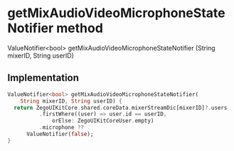 


# getMixAudioVideoMicrophoneStateNotifier method








ValueNotifier&lt;bool> getMixAudioVideoMicrophoneStateNotifier
(String mixerID, String userID)








## Implementation

```dart
ValueNotifier<bool> getMixAudioVideoMicrophoneStateNotifier(
    String mixerID, String userID) {
  return ZegoUIKitCore.shared.coreData.mixerStreamDic[mixerID]?.users
          .firstWhere((user) => user.id == userID,
              orElse: ZegoUIKitCoreUser.empty)
          .microphone ??
      ValueNotifier(false);
}
```







